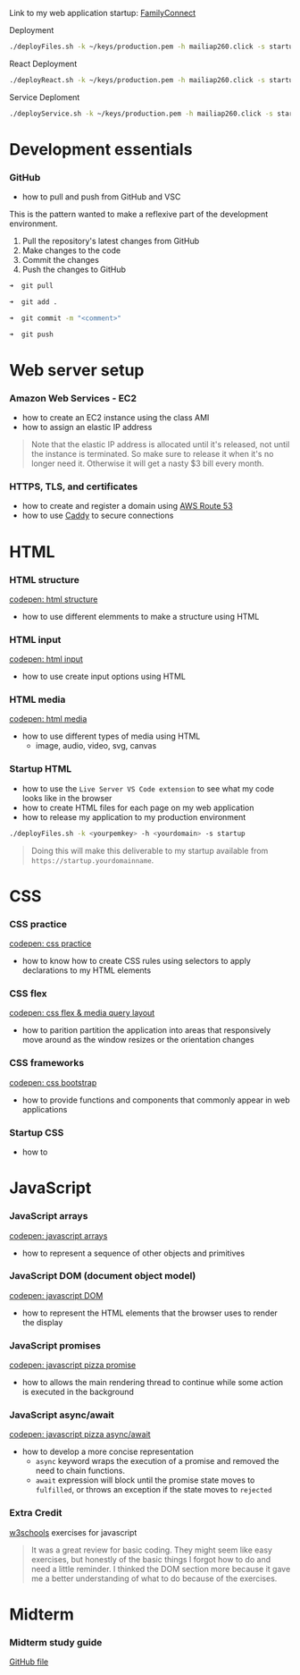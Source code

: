 Link to my web application startup: [FamilyConnect](https://startup.mailiap260.click)

Deployment

```sh
./deployFiles.sh -k ~/keys/production.pem -h mailiap260.click -s startup
```
React Deployment

```sh
./deployReact.sh -k ~/keys/production.pem -h mailiap260.click -s startup
```

Service Deploment

```sh
./deployService.sh -k ~/keys/production.pem -h mailiap260.click -s startup
```

# Development essentials

### GitHub
* how to pull and push from GitHub and VSC

This is the pattern wanted to make a reflexive part of the development environment.
1. Pull the repository's latest changes from GitHub
2. Make changes to the code
3. Commit the changes
4. Push the changes to GitHub

```sh
➜  git pull

➜  git add .

➜  git commit -m "<comment>"

➜  git push
```
  
# Web server setup

### Amazon Web Services - EC2 
* how to create an EC2 instance using the class AMI
* how to assign an elastic IP address 
> Note that the elastic IP address is allocated until it's released, not until the instance is terminated. So make sure to release it when it's no longer need it. Otherwise it will get a nasty $3 bill every month.

### HTTPS, TLS, and certificates
* how to create and register a domain using [AWS Route 53](https://github.com/webprogramming260/.github/blob/main/profile/webServers/amazonWebServicesRoute53/amazonWebServicesRoute53.md)
* how to use [Caddy](https://github.com/webprogramming260/.github/blob/main/profile/webServers/https/https.md) to secure connections

# HTML

### HTML structure
[codepen: html structure](https://codepen.io/mpohahau/pen/mdNbPmG)
* how to use different elemments to make a structure using HTML

### HTML input
[codepen: html input](https://codepen.io/mpohahau/pen/mdNbVwm)
* how to use create input options using HTML

### HTML media
[codepen: html media](https://codepen.io/mpohahau/pen/mdNbVpw)
* how to use different types of media using HTML
  * image, audio, video, svg, canvas

### Startup HTML
* how to use the `Live Server VS Code extension` to see what my code looks like in the browser
* how to create HTML files for each page on my web application
* how to release my application to my production environment

```sh
./deployFiles.sh -k <yourpemkey> -h <yourdomain> -s startup
```

> Doing this will make this deliverable to my startup available from `https://startup.yourdomainname`.


# CSS

### CSS practice
[codepen: css practice](https://codepen.io/mpohahau/pen/eYqNmBy)
* how to know how to create CSS rules using selectors to apply declarations to my HTML elements

### CSS flex
[codepen: css flex & media query layout](https://codepen.io/mpohahau/pen/JjgKoLJ)
* how to parition partition the application into areas that responsively move around as the window resizes or the orientation changes

### CSS frameworks
[codepen: css bootstrap](https://codepen.io/mpohahau/pen/XWvKJyp?editors=1100)
* how to provide functions and components that commonly appear in web applications

### Startup CSS
* how to


# JavaScript

### JavaScript arrays
[codepen: javascript arrays](https://codepen.io/mpohahau/pen/oNKBYZw)
* how to represent a sequence of other objects and primitives

### JavaScript DOM (document object model)
[codepen: javascript DOM](https://codepen.io/mpohahau/pen/rNXjWwO)
* how to represent the HTML elements that the browser uses to render the display


### JavaScript promises
[codepen: javascript pizza promise](https://codepen.io/mpohahau/pen/XWvabmB)
* how to allows the main rendering thread to continue while some action is executed in the background

### JavaScript async/await
[codepen: javascript pizza async/await](https://codepen.io/mpohahau/pen/PoMKqoP)
* how to develop a more concise representation
  * `async` keyword wraps the execution of a promise and removed the need to chain functions.
  * `await` expression will block until the promise state moves to `fulfilled`, or throws an exception if the state moves to `rejected`

### Extra Credit
[w3schools](https://www.w3schools.com/js/exercise_js.asp?filename=exercise_js_variables1) exercises for javascript

> It was a great review for basic coding. They might seem like easy exercises, but honestly of the basic things I forgot how to do and need a little reminder. I thinked the DOM section more because it gave me a better understanding of what to do because of the exercises.

# Midterm

### Midterm study guide
[GitHub file](midterm_review.md)


